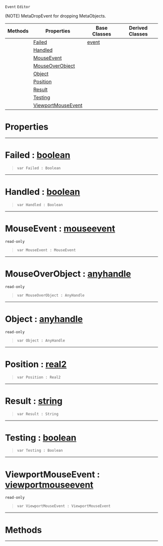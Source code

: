  `Event` `Editor`



(NOTE) MetaDropEvent for dropping MetaObjects.

|Methods|Properties|Base Classes|Derived Classes|
|---|---|---|---|
| |[ Failed](https://github.com/PlasmaEngine/PlasmaDocs/blob/master/code_reference/class_reference/metadropevent.markdown#failed-plasma-engine-docum)|[event](https://github.com/PlasmaEngine/PlasmaDocs/blob/master/code_reference/class_reference/event.markdown)| |
| |[ Handled](https://github.com/PlasmaEngine/PlasmaDocs/blob/master/code_reference/class_reference/metadropevent.markdown#handled-plasma-engine-docu)| | |
| |[ MouseEvent](https://github.com/PlasmaEngine/PlasmaDocs/blob/master/code_reference/class_reference/metadropevent.markdown#mouseevent-plasma-engine-d)| | |
| |[ MouseOverObject](https://github.com/PlasmaEngine/PlasmaDocs/blob/master/code_reference/class_reference/metadropevent.markdown#mouseoverobject-plasma-eng)| | |
| |[ Object](https://github.com/PlasmaEngine/PlasmaDocs/blob/master/code_reference/class_reference/metadropevent.markdown#object-plasma-engine-docum)| | |
| |[ Position](https://github.com/PlasmaEngine/PlasmaDocs/blob/master/code_reference/class_reference/metadropevent.markdown#position-plasma-engine-doc)| | |
| |[ Result](https://github.com/PlasmaEngine/PlasmaDocs/blob/master/code_reference/class_reference/metadropevent.markdown#result-plasma-engine-docum)| | |
| |[ Testing](https://github.com/PlasmaEngine/PlasmaDocs/blob/master/code_reference/class_reference/metadropevent.markdown#testing-plasma-engine-docu)| | |
| |[ ViewportMouseEvent](https://github.com/PlasmaEngine/PlasmaDocs/blob/master/code_reference/class_reference/metadropevent.markdown#viewportmouseevent-plasma)| | |


 #  Properties


---  
 #  Failed : [boolean](https://github.com/PlasmaEngine/PlasmaDocs/blob/master/code_reference/lightning_base_types/boolean.markdown)

> 
> ``` lang=cpp, name=Lightning
> var Failed : Boolean


---  
 #  Handled : [boolean](https://github.com/PlasmaEngine/PlasmaDocs/blob/master/code_reference/lightning_base_types/boolean.markdown)

> 
> ``` lang=cpp, name=Lightning
> var Handled : Boolean


---  
 #  MouseEvent : [mouseevent](https://github.com/PlasmaEngine/PlasmaDocs/blob/master/code_reference/class_reference/mouseevent.markdown)

 `read-only`

> 
> ``` lang=cpp, name=Lightning
> var MouseEvent : MouseEvent


---  
 #  MouseOverObject : [anyhandle](https://github.com/PlasmaEngine/PlasmaDocs/blob/master/code_reference/lightning_base_types/anyhandle.markdown)

 `read-only`

> 
> ``` lang=cpp, name=Lightning
> var MouseOverObject : AnyHandle


---  
 #  Object : [anyhandle](https://github.com/PlasmaEngine/PlasmaDocs/blob/master/code_reference/lightning_base_types/anyhandle.markdown)

 `read-only`

> 
> ``` lang=cpp, name=Lightning
> var Object : AnyHandle


---  
 #  Position : [real2](https://github.com/PlasmaEngine/PlasmaDocs/blob/master/code_reference/lightning_base_types/real2.markdown)

> 
> ``` lang=cpp, name=Lightning
> var Position : Real2


---  
 #  Result : [string](https://github.com/PlasmaEngine/PlasmaDocs/blob/master/code_reference/lightning_base_types/string.markdown)

> 
> ``` lang=cpp, name=Lightning
> var Result : String


---  
 #  Testing : [boolean](https://github.com/PlasmaEngine/PlasmaDocs/blob/master/code_reference/lightning_base_types/boolean.markdown)

> 
> ``` lang=cpp, name=Lightning
> var Testing : Boolean


---  
 #  ViewportMouseEvent : [viewportmouseevent](https://github.com/PlasmaEngine/PlasmaDocs/blob/master/code_reference/class_reference/viewportmouseevent.markdown)

 `read-only`

> 
> ``` lang=cpp, name=Lightning
> var ViewportMouseEvent : ViewportMouseEvent


---  
 #  Methods


---  
 

 